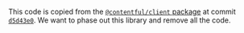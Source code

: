 This code is copied from the [`@contentful/client` package][client-github] at
commit [`d5d43e0`][commit]. We want to phase out this library and remove all the
code.

[commit]: https://github.com/contentful/client/commit/d5d43e0fb1a749c5cf5ffffc1aba5cbb2c07c561
[client-github]: https://github.com/contentful/client
